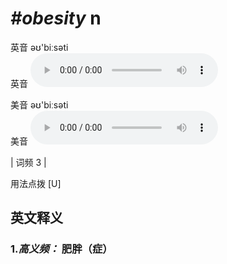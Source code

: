 # ***\#obesity*** n
英音 əʊ'biːsəti  
英音
<audio src="./media/obesity-B.aac" controls="controls"></audio>

美音 əʊ'biːsəti  
美音
<audio src="./media/obesity.aac" controls="controls"></audio>



| 词频 3 |  

用法点拨  [U]

英文释义
---
### 1.*高义频：* **肥胖（症）**  



